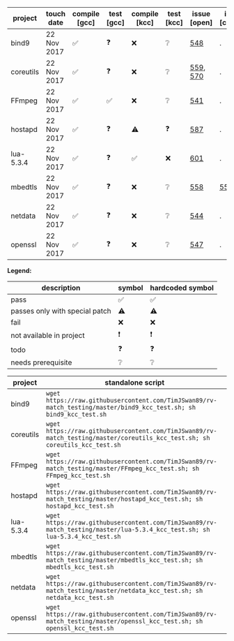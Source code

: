 

| project | touch date | compile [gcc] | test [gcc] | compile [kcc] | test [kcc] | issue [open] | issue [closed] |
| --- | --- | --- | --- | --- | --- | --- | --- |
| bind9 | 22 Nov 2017 | ✅ |❓| ❌ | ❔ |[548](https://github.com/runtimeverification/rv-match/issues/548)|.|
| coreutils | 22 Nov 2017 | ✅ |❓| ❌ | ❔ |[559](https://github.com/runtimeverification/rv-match/issues/559), [570](https://github.com/runtimeverification/rv-match/issues/570)|.|none
| FFmpeg | 22 Nov 2017 | ✅ | ✅ | ❌ | ❔ | [541](https://github.com/runtimeverification/rv-match/issues/541) | . | . |
| hostapd | 22 Nov 2017 | ✅ | ❓ | ⚠️ | ❓ | [587](https://github.com/runtimeverification/rv-match/issues/587) | . | . |
| lua-5.3.4 | 22 Nov 2017 | ✅ |❓| ✅ | ❌ | [601](https://github.com/runtimeverification/rv-match/issues/601)|.|
| mbedtls | 22 Nov 2017 | ✅ |❓| ❌ | ❔ | [558](https://github.com/runtimeverification/rv-match/issues/558)|[550](https://github.com/runtimeverification/rv-match/issues/550)|none
| netdata | 22 Nov 2017 | ✅ | ❓ | ❌ | ❔ | [544](https://github.com/runtimeverification/rv-match/issues/544) | . | . |
| openssl | 22 Nov 2017 | ✅ |❓|❌|❔| [547](https://github.com/runtimeverification/rv-match/issues/547)|.|


**Legend:**

| description | symbol | hardcoded symbol
| --- | --- | --- |
| pass | :white_check_mark: | ✅ |
| passes only with special patch | :warning: | ⚠️ |
| fail | :x: | ❌ |
| not available in project | :exclamation: | ❗️ |
| todo | :question: | ❓ |
| needs prerequisite | :grey_question: | ❔ |


| project | standalone script |
| --- | --- |
| bind9 | `wget https://raw.githubusercontent.com/TimJSwan89/rv-match_testing/master/bind9_kcc_test.sh; sh bind9_kcc_test.sh` |
| coreutils | `wget https://raw.githubusercontent.com/TimJSwan89/rv-match_testing/master/coreutils_kcc_test.sh; sh coreutils_kcc_test.sh` |
| FFmpeg | `wget https://raw.githubusercontent.com/TimJSwan89/rv-match_testing/master/FFmpeg_kcc_test.sh; sh FFmpeg_kcc_test.sh` |
| hostapd | `wget https://raw.githubusercontent.com/TimJSwan89/rv-match_testing/master/hostapd_kcc_test.sh; sh hostapd_kcc_test.sh` |
| lua-5.3.4 | `wget https://raw.githubusercontent.com/TimJSwan89/rv-match_testing/master/lua-5.3.4_kcc_test.sh; sh lua-5.3.4_kcc_test.sh` |
| mbedtls | `wget https://raw.githubusercontent.com/TimJSwan89/rv-match_testing/master/mbedtls_kcc_test.sh; sh mbedtls_kcc_test.sh` |
| netdata | `wget https://raw.githubusercontent.com/TimJSwan89/rv-match_testing/master/netdata_kcc_test.sh; sh netdata_kcc_test.sh` |
| openssl | `wget https://raw.githubusercontent.com/TimJSwan89/rv-match_testing/master/openssl_kcc_test.sh; sh openssl_kcc_test.sh` |